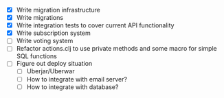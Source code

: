 - [x] Write migration infrastructure
- [x] Write migrations
- [x] Write integration tests to cover current API functionality
- [x] Write subscription system
- [ ] Write voting system
- [ ] Refactor actions.clj to use private methods and some macro for simple SQL functions
- [ ] Figure out deploy situation
  - [ ] Uberjar/Uberwar
  - [ ] How to integrate with email server?
  - [ ] How to integrate with database?
